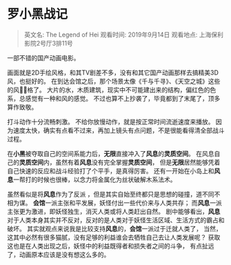 # 罗小黑战记

> 英文名: The Legend of Hei
> 观看时间: 2019年9月14日
> 观看地点: 上海保利影院2号厅3排11号

一部不错的国产动画电影。

画面就是2D手绘风格，和其TV剧差不多，没有和其它国产动画那样去搞精美3D风，也挺好的。
在到达会馆之后，那个场景太像《千与千寻》、《天空之城》这些的风格了。
大片的水，木质建筑，现实中不可能建出来的结构，偏红色的色系，总感觉有一种和风的感觉。
不过也算不上抄袭了，毕竟都到了末尾了，顶多算作致敬。

打斗动作十分流畅刺激。
不给你放慢动作，就是按正常时间流逝速度来播放。
因为速度太快，确实有点看不过来，再加上镜头有点问题，不是很能看得清全部战斗过程。

在**小黑**被夺取自己的空间系能力后，**无限**直接冲入了**风息**的**灵质空间**。
在风息自己的**灵质空间**内，虽然有着**风息**没有完全掌握**灵质空间**，
但是**无限**居然能够凭着自己快速的反应和战斗经验打了个平手，是真得厉害。
还有一开始在小岛上和**风息**一帮打的时候也很棒，以念力将金属化为丝状破解木系法术。

虽然看似是将**风息**作为了反派 ，但是其实自始至终都只是思想的碰撞，道不同不相为谋。
**会馆**一派主张和平发展，妖怪付出一些代价来与人类共存；
而**风息**一派主张更为激进，即妖怪独生，消灭人类或将人类赶出自然。
剧中能够看出，**风息**对于人类本身其实并不反对，反对的是人类对于妖怪生活区域、生活方式的霸占和破坏。
其实就观点来说我是比较支持**风息**的，**会馆**一派过于迁就人类了，
当然，这其中必然有很多猫腻，没有足够的利益谁会去牺牲自己去让人类发展呢？
获取这也是在人类出现之后，妖怪中的利益既得者和损失者之间的斗争，
有点扯远了，动画原本应该是没有想这么多的。
